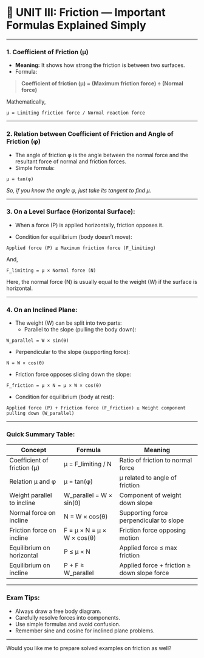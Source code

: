 # 📘 UNIT III: Friction — Important Formulas Explained Simply

---

### 1. Coefficient of Friction (μ)

- **Meaning:** It shows how strong the friction is between two surfaces.  
- Formula:

> **Coefficient of friction (μ) = (Maximum friction force) ÷ (Normal force)**

Mathematically,

```
μ = Limiting friction force / Normal reaction force
```

---

### 2. Relation between Coefficient of Friction and Angle of Friction (φ)

- The angle of friction φ is the angle between the normal force and the resultant force of normal and friction forces.  
- Simple formula:

```
μ = tan(φ)
```

*So, if you know the angle φ, just take its tangent to find μ.*

---

### 3. On a Level Surface (Horizontal Surface):

- When a force \(P\) is applied horizontally, friction opposes it.

- Condition for equilibrium (body doesn’t move):

```
Applied force (P) ≤ Maximum friction force (F_limiting)
```

And,

```
F_limiting = μ × Normal force (N)
```

Here, the normal force \(N\) is usually equal to the weight \(W\) if the surface is horizontal.

---

### 4. On an Inclined Plane:

- The weight \(W\) can be split into two parts:  
   - Parallel to the slope (pulling the body down):

```
W_parallel = W × sin(θ)
```

   - Perpendicular to the slope (supporting force):

```
N = W × cos(θ)
```

- Friction force opposes sliding down the slope:

```
F_friction = μ × N = μ × W × cos(θ)
```

- Condition for equilibrium (body at rest):

```
Applied force (P) + Friction force (F_friction) ≥ Weight component pulling down (W_parallel)
```

---

### Quick Summary Table:

| Concept                     | Formula                           | Meaning                         |
|-----------------------------|---------------------------------|--------------------------------|
| Coefficient of friction (μ) | μ = F_limiting / N              | Ratio of friction to normal force |
| Relation μ and φ             | μ = tan(φ)                     | μ related to angle of friction  |
| Weight parallel to incline  | W_parallel = W × sin(θ)          | Component of weight down slope  |
| Normal force on incline     | N = W × cos(θ)                  | Supporting force perpendicular to slope  |
| Friction force on incline   | F = μ × N = μ × W × cos(θ)       | Friction force opposing motion        |
| Equilibrium on horizontal   | P ≤ μ × N                       | Applied force ≤ max friction     |
| Equilibrium on incline      | P + F ≥ W_parallel              | Applied force + friction ≥ down slope force |

---

### Exam Tips:

- Always draw a free body diagram.  
- Carefully resolve forces into components.  
- Use simple formulas and avoid confusion.  
- Remember sine and cosine for inclined plane problems.

---

Would you like me to prepare solved examples on friction as well?  
